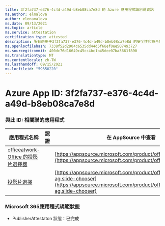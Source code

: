 ```yaml
---
title: 3f2fa737-e376-4c4d-a49d-b8eb08ca7e8d 的 Azure 應用程式識別碼資訊
ms.author: elmalova
author: elenamalova
ms.date: 09/13/2021
ms.topic: article
ms.service: attestation
certification_type: attested
description: 所有適用于3f2fa737-e376-4c4d-a49d-b8eb08ca7e8d 的安全性和符合性資訊資訊。
ms.openlocfilehash: 7338f52d2904c6535dd44d5f68ef0ee507493727
ms.sourcegitcommit: 400dc76d16649c45cc4bc1b45dee07ba3661f890
ms.translationtype: MT
ms.contentlocale: zh-TW
ms.lasthandoff: 09/15/2021
ms.locfileid: "59350220"
---
```

# <a name="azure-app-id-3f2fa737-e376-4c4d-a49d-b8eb08ca7e8d"></a>Azure App ID: 3f2fa737-e376-4c4d-a49d-b8eb08ca7e8d


### <a name="apps-associated-with-this-id"></a>與此 ID: 相關聯的應用程式
| **應用程式名稱** | **認證** | **在 AppSource 中查看** |
|--------------|---------------|-----------------------|
| [officeatwork-Office 的投影片選擇器](https://docs.microsoft.com/microsoft-365-app-certification/forward/WA200002582) |  | [https://appsource.microsoft.com/product/office/WA200002582](https://appsource.microsoft.com/product/office/WA200002582) |
| [投影片選擇](https://docs.microsoft.com/microsoft-365-app-certification/forward/officeatwork-ag.slide-chooser) |  | [https://appsource.microsoft.com/product/office/officeatwork-ag.slide-chooser](https://appsource.microsoft.com/product/office/officeatwork-ag.slide-chooser) |

### <a name="microsoft-365-app-compliance-status"></a>Microsoft 365應用程式規範狀態
- PublisherAttestaton 狀態：已完成
